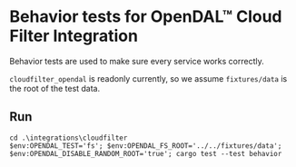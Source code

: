 # Behavior tests for OpenDAL™ Cloud Filter Integration

Behavior tests are used to make sure every service works correctly.

`cloudfilter_opendal` is readonly currently, so we assume `fixtures/data` is the root of the test data.

## Run

```pwsh
cd .\integrations\cloudfilter
$env:OPENDAL_TEST='fs'; $env:OPENDAL_FS_ROOT='../../fixtures/data'; $env:OPENDAL_DISABLE_RANDOM_ROOT='true'; cargo test --test behavior
```
